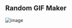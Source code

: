 ## Random GIF Maker
![image](https://user-images.githubusercontent.com/82459123/213941104-955d1de2-65cb-4d2b-973b-ead3b617bb9b.png)


